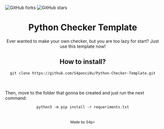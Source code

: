 ![GitHub forks](https://img.shields.io/github/forks/S4ponci0u/Python-Checker-Template?logo=github&style=flat-square) ![GitHub stars](https://img.shields.io/github/stars/S4ponci0u/Python-Checker-Template?logo=github&style=flat-square)

# <center>Python Checker Template</center>

<center>Ever wanted to make your own checker, but you are too lazy for start? Just use this template now!</center>

## <center>How to install?</center>

<center><code>git clone https://github.com/S4ponci0u/Python-Checker-Template.git</code></center></br></br>

Then, move to the folder that gonna be created and just run the next command:

<center><code>python3 -m pip install -r requeriments.txt</code></center></br></br>



<center> 
    <small>Made by S4p⚡</small>
</center>
